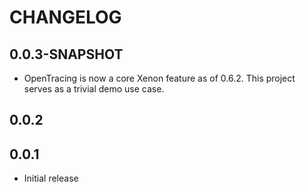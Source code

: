 # CHANGELOG

## 0.0.3-SNAPSHOT

* OpenTracing is now a core Xenon feature as of 0.6.2. This project serves as a trivial demo use case.

## 0.0.2


## 0.0.1

* Initial release
